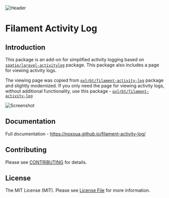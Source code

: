 <div class="filament-hidden">

![Header](https://raw.githubusercontent.com/noxoua/filament-activity-log/main/docs/assets/images/header.png)

# Filament Activity Log

</div>

## Introduction

This package is an add-on for simplified activity logging based on [`spatie/laravel-activitylog`](https://github.com/spatie/laravel-activitylog) package. This package also includes a page for viewing activity logs.

The viewing page was copied from [`pxlrbt/filament-activity-log`](https://filamentphp.com/plugins/pxlrbt-activity-log) package and slightly modernized. If you only need the page for viewing activity logs, without additional functionality, use this package - [`pxlrbt/filament-activity-log`](https://filamentphp.com/plugins/pxlrbt-activity-log)


<div class="filament-hidden">

![Screenshot](https://raw.githubusercontent.com/noxoua/filament-activity-log/main/docs/assets/images/screenshot.png)

</div>

## Documentation

Full documentation - https://noxoua.github.io/filament-activity-log/


<div class="filament-hidden">

## Contributing

Please see [CONTRIBUTING](https://raw.githubusercontent.com/noxoua/filament-activity-log/main/.github/CONTRIBUTING.md) for details.

## License

The MIT License (MIT). Please see [License File](LICENSE.md) for more information.

<div>
